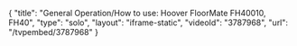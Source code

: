 {
    "title": "General Operation\/How to use: Hoover FloorMate FH40010, FH40",
    "type": "solo",
    "layout": "iframe-static",
    "videoId": "3787968",
    "url": "\/tvpembed\/3787968"
}
